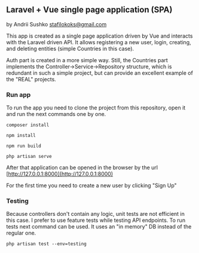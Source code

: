 ## Laravel + Vue single page application (SPA)  
by Andrii Sushko [stafilokoks@gmail.com](mailto:stafilokoks@gmail.com)

This app is created as a single page application driven by Vue and interacts with the Laravel driven API.
It allows registering a new user, login, creating, and deleting entities (simple Countries in this case).

Auth part is created in a more simple way. Still, the Countries part implements the Controller->Service->Repository structure, which is redundant in such a simple project, but can provide an excellent example of the "REAL" projects.

### Run app

To run the app you need to clone the project from this repository, open it and run the next commands one by one. 

    composer install

    npm install

    npm run build

    php artisan serve


After that application can be opened in the browser by the url [http://127.0.0.1:8000](http://127.0.0.1:8000)

For the first time you need to create a new user by clicking "Sign Up"

### Testing

Because controllers don't contain any logic, unit tests are not efficient in this case. I prefer to use feature tests while testing API endpoints.
To run tests next command can be used. It uses an "in memory" DB instead of the regular one.

    php artisan test --env=testing
